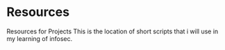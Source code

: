 # Resources
Resources for Projects
This is the location of short scripts that i will use in my learning of infosec. 
